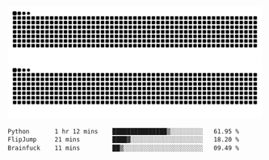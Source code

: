 ![Snake Animation](https://raw.githubusercontent.com/tomhea/tomhea/output/github-contribution-grid-snake-dark.svg#gh-dark-mode-only)
![Snake Animation](https://raw.githubusercontent.com/tomhea/tomhea/output/github-contribution-grid-snake.svg#gh-light-mode-only)

<p></p>

<!--START_SECTION:waka-->

```txt
Python       1 hr 12 mins    ███████████████▒░░░░░░░░░   61.95 %
FlipJump     21 mins         ████▓░░░░░░░░░░░░░░░░░░░░   18.20 %
Brainfuck    11 mins         ██▒░░░░░░░░░░░░░░░░░░░░░░   09.49 %
```

<!--END_SECTION:waka-->
